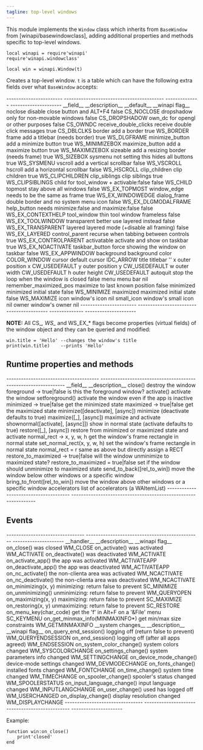 ```yaml
---
tagline: top-level windows
---
```


This module implements the `Window` class which inherits from `BaseWindow`
from [winapi/basewindowclass], adding additional properties and methods
specific to top-level windows.

~~~
local winapi = require'winapi'
require'winapi.windowclass'

local win = winapi.Window(t)
~~~

Creates a top-level window. `t` is a table which can have the following
extra fields over what `BaseWindow` accepts:

<div class=small>
----------------------- ----------------------------------------- -------------- ---------------------
__field__					__description__									__default__		__winapi flag__
noclose						disable close button and ALT+F4				false				CS_NOCLOSE
dropshadow					only for non-movable windows					false				CS_DROPSHADOW
own_dc						for opengl or other purposes					false				CS_OWNDC
receive_double_clicks	receive double click messages					true				CS_DBLCLKS
border						add a border										true				WS_BORDER
frame 						add a titlebar	(needs border)					true				WS_DLGFRAME
minimize_button			add a minimize button							true				WS_MINIMIZEBOX
maximize_button			add a maximize button							true				WS_MAXIMIZEBOX
sizeable						add a resizing border (needs frame)			true				WS_SIZEBOX
sysmenu						not setting this hides all buttons			true				WS_SYSMENU
vscroll						add a vertical scrollbar						false				WS_VSCROLL
hscroll						add a horizontal scrollbar						false				WS_HSCROLL
clip_children				clip children										true				WS_CLIPCHILDREN
clip_siblings				clip siblings										true				WS_CLIPSIBLINGS
child							for tool_window + activable:false 			false				WS_CHILD
topmost						stay above all windows							false				WS_EX_TOPMOST
window_edge					needs to be the same as frame					true				WS_EX_WINDOWEDGE
dialog_frame				double border and no system menu icon		false				WS_EX_DLGMODALFRAME
help_button					needs minimize:false and maximize:false	false				WS_EX_CONTEXTHELP
tool_window					thin tool window frameless						false				WS_EX_TOOLWINDOW
transparent					better use layered instead 					false				WS_EX_TRANSPARENT
layered						layered mode (+disable all framing) 		false				WS_EX_LAYERED
control_parent				recurse when tabbing	between controls		true				WS_EX_CONTROLPARENT
activatable					activate and show on taskbar					true				WS_EX_NOACTIVATE
taskbar_button				force showing the window on taskbar			false				WS_EX_APPWINDOW
background					background color									COLOR_WINDOW
cursor						default cursor										IDC_ARROW
title							titlebar												''
x								outer position	x									CW_USEDEFAULT
y								outer position	y									CW_USEDEFAULT
w								outer width											CW_USEDEFAULT
h								outer height										CW_USEDEFAULT
autoquit						stop the loop when the window is closed	false
menu							menu bar												nil
remember_maximized_pos	maximize to last known position				false
minimized					minimized initial state							false				WS_MINIMIZE
maximized					maximized initial state							false				WS_MAXIMIZE
icon							window's icon										nil
small_icon					window's small icon								nil
owner							window's owner										nil
----------------------- ----------------------------------------- -------------- ---------------------
</div>

__NOTE:__ All CS_*, WS_* and WS_EX_* flags become properties (virtual fields)
of the window object and they can be queried and modified:

~~~{.lua}
win.title = 'Hello' --changes the window's title
print(win.title)    --prints 'Hello'
~~~

## Runtime properties and methods

<div class=small>
-------------------------------------- ---------------------------------------------------------------
__field__										__description__
close()											destroy the window
foreground -> true|false					is this the foreground window?
activate()										activate the window
setforeground()								activate the window even if the app is inactive
minimized -> true|false						get the minimized state
maximized -> true|false						get the maximized state
minimize([deactivate], [async])			minimize (deactivate defaults to true)
maximize([_], [async])						maximize and activate
shownormal([activate], [async]])			show in normal state (activate defaults to true)
restore([_], [async])						restore from minimized or maximized state and activate
normal_rect -> x, y, w, h					get the window's frame rectangle in normal state
set_normal_rect(x, y, w, h)				set the window's frame rectangle in normal state
normal_rect = r								same as above but directly assign a RECT
restore_to_maximized -> true|false		will the window unminimize to maximized state?
restore_to_maximized = true|false		set if the window should unminimize to maximized state
send_to_back([rel_to_win])					move the window below other windows or a specific window
bring_to_front([rel_to_win])				move the window above other windows or a specific window
accelerators									list of accelerators (a WAItemList)
-------------------------------------- ---------------------------------------------------------------
</div>

## Events

<div class=small>
-------------------------------- ----------------------------------------------- ---------------------
__handler__								__description__											__winapi flag__
on_close()								was closed													WM_CLOSE
on_activate()							was activated												WM_ACTIVATE
on_deactivate()						was deactivated											WM_ACTIVATE
on_activate_app()						the app was activated									WM_ACTIVATEAPP
on_deactivate_app()					the app was deactivated									WM_ACTIVATEAPP
on_nc_activate()						the non-clienta area was activated					WM_NCACTIVATE
on_nc_deactivate()					the non-clienta area was deactivated				WM_NCACTIVATE
on_minimizing(x, y)					minimizing: return false to prevent					SC_MINIMIZE
on_unminimizing()						unminimizing: return false to prevent				WM_QUERYOPEN
on_maximizing(x, y)					maximizing: return false to prevent					SC_MAXIMIZE
on_restoring(x, y) 					unmaximizing: return false to prevent				SC_RESTORE
on_menu_key(char_code)				get the 'f' in Alt+F on a '&File' menu				SC_KEYMENU
on_get_minmax_info(MINMAXINFO*)	get min/max size constraints							WM_GETMINMAXINFO
__system changes__					__description__											__winapi flag__
on_query_end_session()				logging off (return false to prevent)				WM_QUERYENDSESSION
on_end_session()						logging off	(after all apps agreed)					WM_ENDSESSION
on_system_color_change()			system colors changed									WM_SYSCOLORCHANGE
on_settings_change()					system parameters info changed						WM_SETTINGCHANGE
on_device_mode_change()				device-mode settings changed							WM_DEVMODECHANGE
on_fonts_change()						installed fonts changed									WM_FONTCHANGE
on_time_change()						system time changed										WM_TIMECHANGE
on_spooler_change()					spooler's status changed								WM_SPOOLERSTATUS
on_input_language_change()			input language changed									WM_INPUTLANGCHANGE
on_user_change()						used has logged off										WM_USERCHANGED
on_display_change()					display resolution changed								WM_DISPLAYCHANGE
-------------------------------- ----------------------------------------------- ---------------------
</div>

Example:

~~~{.lua}
function win:on_close()
	print'closed'
end
~~~


